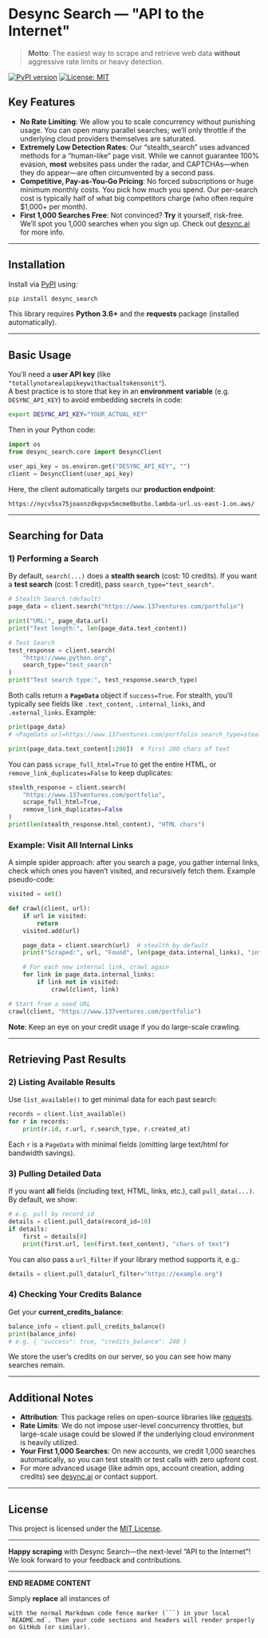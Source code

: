 # Desync Search — "API to the Internet"

> **Motto**: The easiest way to scrape and retrieve web data **without** aggressive rate limits or heavy detection.

[![PyPI version](https://img.shields.io/pypi/v/desync_search.svg)](https://pypi.org/project/desync_search/)
[![License: MIT](https://img.shields.io/badge/License-MIT-yellow.svg)](https://opensource.org/licenses/MIT)

## Key Features

- **No Rate Limiting**: We allow you to scale concurrency without punishing usage. You can open many parallel searches; we’ll only throttle if the underlying cloud providers themselves are saturated.  
- **Extremely Low Detection Rates**: Our “stealth_search” uses advanced methods for a “human-like” page visit. While we cannot guarantee 100% evasion, **most** websites pass under the radar, and CAPTCHAs—when they do appear—are often circumvented by a second pass.  
- **Competitive, Pay-as-You-Go Pricing**: No forced subscriptions or huge minimum monthly costs. You pick how much you spend. Our per-search cost is typically half of what big competitors charge (who often require \$1,000+ per month).  
- **First 1,000 Searches Free**: Not convinced? **Try** it yourself, risk-free. We’ll spot you 1,000 searches when you sign up. Check out [desync.ai](https://desync.ai/) for more info.

---

## Installation

Install via [PyPI](https://pypi.org/project/desync_search/) using:

```bash
pip install desync_search
```

This library requires **Python 3.6+** and the **requests** package (installed automatically).

---

## Basic Usage

You’ll need a **user API key** (like `"totallynotarealapikeywithactualtokensonit"`).  
A best practice is to store that key in an **environment variable** (e.g. `DESYNC_API_KEY`) to avoid embedding secrets in code:

```bash
export DESYNC_API_KEY="YOUR_ACTUAL_KEY"
```

Then in your Python code:

```python
import os
from desync_search.core import DesyncClient

user_api_key = os.environ.get("DESYNC_API_KEY", "")
client = DesyncClient(user_api_key)
```

Here, the client automatically targets our **production endpoint**:  
```
https://nycv5sx75joaxnzdkgvpx5mcme0butbo.lambda-url.us-east-1.on.aws/
```

---

## Searching for Data

### 1) Performing a Search

By default, `search(...)` does a **stealth search** (cost: 10 credits). If you want a **test search** (cost: 1 credit), pass `search_type="test_search"`.

```python
# Stealth Search (default)
page_data = client.search("https://www.137ventures.com/portfolio")

print("URL:", page_data.url)
print("Text length:", len(page_data.text_content))

# Test Search
test_response = client.search(
    "https://www.python.org", 
    search_type="test_search"
)
print("Test search type:", test_response.search_type)
```

Both calls return a **`PageData`** object if `success=True`. For stealth, you’ll typically see fields like `.text_content`, `.internal_links`, and `.external_links`. Example:

```python
print(page_data)
# <PageData url=https://www.137ventures.com/portfolio search_type=stealth_search timestamp=... complete=True>

print(page_data.text_content[:200])  # first 200 chars of text
```

You can pass `scrape_full_html=True` to get the entire HTML, or `remove_link_duplicates=False` to keep duplicates:

```python
stealth_response = client.search(
    "https://www.137ventures.com/portfolio",
    scrape_full_html=True,
    remove_link_duplicates=False
)
print(len(stealth_response.html_content), "HTML chars")
```

### Example: Visit All Internal Links

A simple spider approach: after you search a page, you gather internal links, check which ones you haven’t visited, and recursively fetch them. Example pseudo-code:

```python
visited = set()

def crawl(client, url):
    if url in visited:
        return
    visited.add(url)

    page_data = client.search(url)  # stealth by default
    print("Scraped:", url, "Found", len(page_data.internal_links), "internal links")

    # For each new internal link, crawl again
    for link in page_data.internal_links:
        if link not in visited:
            crawl(client, link)

# Start from a seed URL
crawl(client, "https://www.137ventures.com/portfolio")
```

**Note**: Keep an eye on your credit usage if you do large-scale crawling.

---

## Retrieving Past Results

### 2) Listing Available Results

Use `list_available()` to get minimal data for each past search:

```python
records = client.list_available()
for r in records:
    print(r.id, r.url, r.search_type, r.created_at)
```

Each `r` is a `PageData` with minimal fields (omitting large text/html for bandwidth savings).

### 3) Pulling Detailed Data

If you want **all** fields (including text, HTML, links, etc.), call `pull_data(...)`.  
By default, we show:

```python
# e.g. pull by record_id
details = client.pull_data(record_id=10)
if details:
    first = details[0]
    print(first.url, len(first.text_content), "chars of text")
```

You can also pass a `url_filter` if your library method supports it, e.g.:

```python
details = client.pull_data(url_filter="https://example.org")
```

### 4) Checking Your Credits Balance

Get your **current_credits_balance**:

```python
balance_info = client.pull_credits_balance()
print(balance_info)
# e.g. { "success": true, "credits_balance": 240 }
```

We store the user’s credits on our server, so you can see how many searches remain.

---

## Additional Notes

- **Attribution**: This package relies on open-source libraries like [requests](https://pypi.org/project/requests/).  
- **Rate Limits**: We do not impose user-level concurrency throttles, but large-scale usage could be slowed if the underlying cloud environment is heavily utilized.  
- **Your First 1,000 Searches**: On new accounts, we credit 1,000 searches automatically, so you can test stealth or test calls with zero upfront cost.  
- For more advanced usage (like admin ops, account creation, adding credits) see [desync.ai](https://desync.ai/) or contact support.

---

## License

This project is licensed under the [MIT License](LICENSE).

---

**Happy scraping** with Desync Search—the next-level “API to the Internet”! We look forward to your feedback and contributions.

---
**END README CONTENT**  

Simply **replace** all instances of 
```
with the normal Markdown code fence marker (```) in your local `README.md`. Then your code sections and headers will render properly on GitHub (or similar).